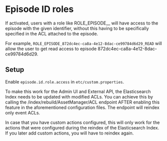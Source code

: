 Episode ID roles
=================================

If activated, users with a role like ROLE_EPISODE_<ID>_<ACTION> will have access to the episode with the given
identifier, without this having to be specifically specified in the ACL attached to the episode.

For example, `ROLE_EPISODE_872dc4ec-ca8a-4e12-8dac-ce99784d6d29_READ` will allow the user to get read access to
episode 872dc4ec-ca8a-4e12-8dac-ce99784d6d29.

Setup
--------------------

Enable `episode.id.role.access` in `etc/custom.properties`.

To make this work for the Admin UI and External API, the Elasticsearch Index needs to be updated with modified
ACLs. You can achieve this by calling the /index/rebuild/AssetManager/ACL endpoint AFTER enabling this feature
in the aforementioned configuration files.
The endpoint will reindex only event ACLs.

In case that you have custom actions configured, this will only work for the actions that were configured during the
reindex of the Elasticsearch Index. If you later add custom actions, you will have to reindex again.

